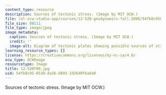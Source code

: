 ```yaml
---
content_type: resource
description: Sources of tectonic stress. (Image by MIT OCW.)
file: /ol-ocw-studio-app/courses/12-520-geodynamics-fall-2006/54fb8c950530da26d8931d26d0fbada0_12-520f06.jpg
file_size: 88111
file_type: image/jpeg
image_metadata:
  caption: Sources of tectonic stress. (Image by MIT OCW.)
  credit: ''
  image-alt: Diagram of tectonic plates showing possible sources of stress.
learning_resource_types: []
license: https://creativecommons.org/licenses/by-nc-sa/4.0/
ocw_type: OCWImage
resourcetype: Image
title: 12-520f06.jpg
uid: 54fb8c95-0530-da26-d893-1d26d0fbada0
---
```

Sources of tectonic stress. (Image by MIT OCW.)